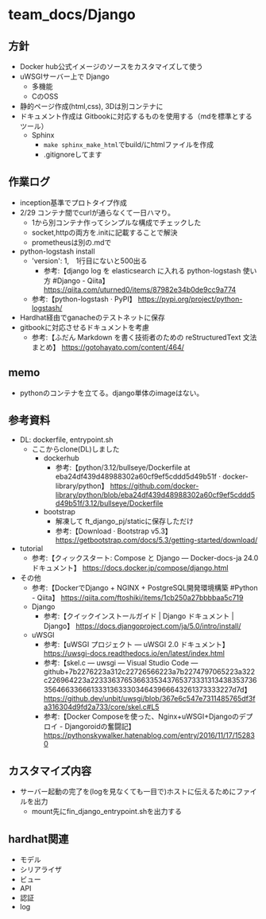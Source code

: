 # team_docs/Django

## 方針

- Docker hub公式イメージのソースをカスタマイズして使う
- uWSGIサーバー上で Django
  - 多機能
  - CのOSS
- 静的ページ作成(html,css), 3Dは別コンテナに
- ドキュメント作成は Gitbookに対応するものを使用する（mdを標準とするツール）
  - Sphinx
    - `make sphinx_make_html`でbuild/にhtmlファイルを作成
    - .gitignoreしてます

## 作業ログ

- inception基準でプロトタイプ作成
- 2/29 コンテナ間でcurlが通らなくて一日ハマり。
  - 1から別コンテナ作ってシンプルな構成でチェックした
  - socket,httpの両方を.initに記載することで解決
  - prometheusは別の.mdで
- python-logstash install
  - 'version': 1,　1行目にないと500出る
    - 参考:【django log を elasticsearch に入れる python-logstash 使い方 #Django - Qiita】 https://qiita.com/uturned0/items/87982e34b0de9cc9a774
  - 参考:【python-logstash · PyPI】 https://pypi.org/project/python-logstash/
- Hardhat経由でganacheのテストネットに保存
- gitbookに対応させるドキュメントを考慮
  - 参考:【ふだん Markdown を書く技術者のための reStructuredText 文法まとめ】 https://gotohayato.com/content/464/
  
## memo

- pythonのコンテナを立てる。django単体のimageはない。

## 参考資料

- DL: dockerfile, entrypoint.sh 
  - ここからclone(DL)しました 
    - dockerhub
      - 参考:【python/3.12/bullseye/Dockerfile at eba24df439d48988302a60cf9ef5cddd5d49b51f · docker-library/python】 https://github.com/docker-library/python/blob/eba24df439d48988302a60cf9ef5cddd5d49b51f/3.12/bullseye/Dockerfile
    - bootstrap
      - 解凍して ft_django_pj/staticに保存しただけ
      - 参考:【Download · Bootstrap v5.3】 https://getbootstrap.com/docs/5.3/getting-started/download/
- tutorial
	- 参考:【クィックスタート: Compose と Django — Docker-docs-ja 24.0 ドキュメント】 https://docs.docker.jp/compose/django.html
- その他
  - 参考:【DockerでDjango + NGINX + PostgreSQL開発環境構築 #Python - Qiita】 https://qiita.com/ftoshiki/items/1cb250a27bbbbaa5c719
  - Django
    - 参考:【クイックインストールガイド | Django ドキュメント | Django】 https://docs.djangoproject.com/ja/5.0/intro/install/
  - uWSGI
    - 参考:【uWSGI プロジェクト — uWSGI 2.0 ドキュメント】 https://uwsgi-docs.readthedocs.io/en/latest/index.html
    - 参考:【skel.c — uwsgi — Visual Studio Code — github+7b2276223a312c22726566223a7b2274797065223a322c226964223a2233363765366335343765373331313438353736356466336661333136333034643966643261373333227d7d】 https://github.dev/unbit/uwsgi/blob/367e6c547e7311485765df3fa316304d9fd2a733/core/skel.c#L5
    - 参考:【Docker Composeを使った、Nginx+uWSGI+Djangoのデプロイ - Djangoroidの奮闘記】 https://pythonskywalker.hatenablog.com/entry/2016/11/17/152830  

## カスタマイズ内容

- サーバー起動の完了を(logを見なくても一目で)ホストに伝えるためにファイルを出力
  - mount先にfin_django_entrypoint.shを出力する

## hardhat関連

- モデル
- シリアライザ
- ビュー
- API
- 認証
- log



